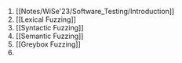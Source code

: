 1. [[Notes/WiSe'23/Software_Testing/Introduction]]
2. [[Lexical Fuzzing]]
3. [[Syntactic Fuzzing]]
4. [[Semantic Fuzzing]]
5. [[Greybox Fuzzing]]
6. 